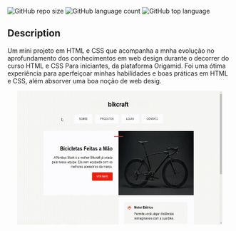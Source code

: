 ![GitHub repo size](https://img.shields.io/github/repo-size/hermesonbastos/html_css_origamid?style=plastic)
![GitHub language count](https://img.shields.io/github/languages/count/hermesonbastos/html_css_origamid?style=plastic)
![GitHub top language](https://img.shields.io/github/languages/top/hermesonbastos/html_css_origamid?style=plastic)

## Description
Um mini projeto em HTML e CSS que acompanha a mnha evolução no aprofundamento dos conhecimentos em web design durante o decorrer do curso HTML e CSS Para iniciantes, da plataforma Origamid. Foi uma ótima experiência para aperfeiçoar minhas habilidades e boas práticas em HTML e CSS, além absorver uma boa noção de web desig.

<p align="center">
  <img width="460" height="300" src="toreadme/html_css_origamid.gif">
</p>
